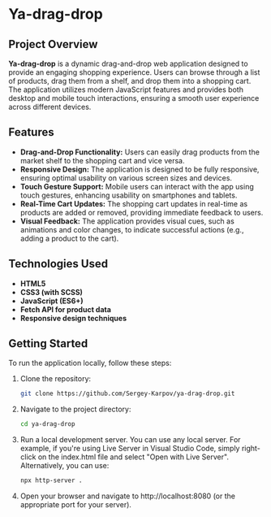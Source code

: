 # Ya-drag-drop

## Project Overview
**Ya-drag-drop** is a dynamic drag-and-drop web application designed to provide an engaging shopping experience. Users can browse through a list of products, drag them from a shelf, and drop them into a shopping cart. The application utilizes modern JavaScript features and provides both desktop and mobile touch interactions, ensuring a smooth user experience across different devices.

## Features
- **Drag-and-Drop Functionality:** Users can easily drag products from the market shelf to the shopping cart and vice versa.
- **Responsive Design:** The application is designed to be fully responsive, ensuring optimal usability on various screen sizes and devices.
- **Touch Gesture Support:** Mobile users can interact with the app using touch gestures, enhancing usability on smartphones and tablets.
- **Real-Time Cart Updates:** The shopping cart updates in real-time as products are added or removed, providing immediate feedback to users.
- **Visual Feedback:** The application provides visual cues, such as animations and color changes, to indicate successful actions (e.g., adding a product to the cart).

## Technologies Used
- **HTML5**
- **CSS3 (with SCSS)**
- **JavaScript (ES6+)**
- **Fetch API for product data**
- **Responsive design techniques**

## Getting Started
To run the application locally, follow these steps:

1. Clone the repository:
   ```bash
   git clone https://github.com/Sergey-Karpov/ya-drag-drop.git

2. Navigate to the project directory:
   ```bash
   cd ya-drag-drop

3. Run a local development server. You can use any local server. For example, if you're using Live Server in Visual Studio Code, simply right-click on the index.html file and select "Open with Live Server". Alternatively, you can use:
   ```bash
   npx http-server .

4. Open your browser and navigate to http://localhost:8080 (or the appropriate port for your server).

